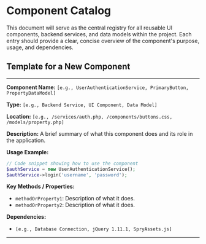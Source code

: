 # Component Catalog

This document will serve as the central registry for all reusable UI components, backend services, and data models within the project. Each entry should provide a clear, concise overview of the component's purpose, usage, and dependencies.

## Template for a New Component

---

**Component Name:** `[e.g., UserAuthenticationService, PrimaryButton, PropertyDataModel]`

**Type:** `[e.g., Backend Service, UI Component, Data Model]`

**Location:** `[e.g., /services/auth.php, /components/buttons.css, /models/property.php]`

**Description:**
A brief summary of what this component does and its role in the application.

**Usage Example:**
```php
// Code snippet showing how to use the component
$authService = new UserAuthenticationService();
$authService->login('username', 'password');
```

**Key Methods / Properties:**
- `methodOrProperty1`: Description of what it does.
- `methodOrProperty2`: Description of what it does.

**Dependencies:**
- `[e.g., Database Connection, jQuery 1.11.1, SpryAssets.js]`

---
